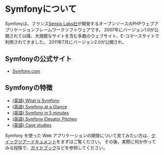 Symfonyについて
===============

Symfonyは、フランス[Sensio Labs社](http://www.sensiolabs.com/)が開発するオープンソースのPHPウェブアプリケーションフレームワークソフトウェアです。
2007年にバージョン1.0が公開されて以降、大規模なサイトを含む多数のウェブサイト、E-コマースサイトで利用されてきました。
2011年7月にバージョン2.0が公開され、

Symfonyの公式サイト
-------------------

- [Symfony.com](http://symfony.com/)

Symfonyの特徴
-------------

- [(英語) What is Symfony](http://symfony.com/what-is-symfony)
- [(英語) Symfony at a Glance](http://symfony.com/at-a-glance)
- [(英語) Symfony in 5 minutes](http://symfony.com/in-five-minutes)
- [(英語) Symfony Elevator Pitches](http://symfony.com/elevator-pitches)
- [(英語) Case studies](http://symfony.com/blog/category/case-studies)

Symfony を使った Web アプリケーションの開発について見てみたい方は、[クイックツアードキュメント](http://docs.symfony.gr.jp/symfony2/quick_tour/index.html)をまずはご覧ください。
その後、実際に何か作ってみる段階で、[ガイドブック](http://docs.symfony.gr.jp/symfony2/book/index.html)などを参照してください。

